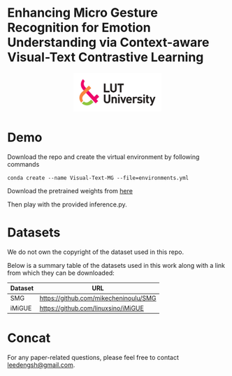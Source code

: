 # Enhancing Micro Gesture Recognition for Emotion Understanding via Context-aware Visual-Text Contrastive Learning


<div align="center">
    <img src="Asset/logo.jpg" width="40%">
</div>

# Demo

Download the repo and create the virtual environment by following commands

```
conda create --name Visual-Text-MG --file=environments.yml

```

Download the pretrained weights from <a href="https://lut-my.sharepoint.com/:u:/g/personal/deng_li_lut_fi/EbQr90iosB5ItGfyHiQMoGQBe8ftEAE6iW3PCLUyQJPpCg?e=oTsjR3" title="here">here</a> 

Then play with the provided inference.py.

# Datasets
We do not own the copyright of the dataset used in this repo.

Below is a summary table of the datasets used in this work along with a link from which they can be downloaded:


| Dataset      | URL     |
| ------------ | ------- |
| SMG  | https://github.com/mikecheninoulu/SMG  |
| iMiGUE   | https://github.com/linuxsino/iMiGUE |

# Concat

For any paper-related questions, please feel free to contact leedengsh@gmail.com.
